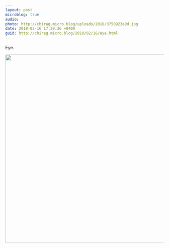 ```yaml
---
layout: post
microblog: true
audio: 
photo: http://chirag.micro.blog/uploads/2018/3750923e8d.jpg
date: 2018-02-16 17:20:26 +0400
guid: http://chirag.micro.blog/2018/02/16/eye.html
---
```

Eye.

<img src="http://chirag.micro.blog/uploads/2018/3750923e8d.jpg" width="600" height="599" />
